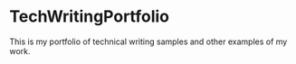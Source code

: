 # TechWritingPortfolio
This is my portfolio of technical writing samples and other examples of my work.
